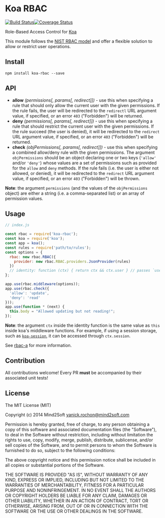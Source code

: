 # Koa RBAC

[![Build Status](https://travis-ci.org/yanickrochon/koa-rbac.svg)](https://travis-ci.org/yanickrochon/koa-rbac)[![Coverage Status](https://coveralls.io/repos/yanickrochon/koa-rbac/badge.svg?branch=master)](https://coveralls.io/r/yanickrochon/koa-rbac?branch=master)

Role-Based Access Control for [Koa](https://github.com/koajs/koa)

This module follows the [NIST RBAC model](http://en.wikipedia.org/wiki/NIST_RBAC_model) and offer a flexible solution to allow or restrict user operations.


## Install

```
npm install koa-rbac --save
```


## API

* **allow** *(permissions[, params[, redirect]])* - use this when specifying a rule that should only allow the current user with the given permissions. If the rule fails, the user will be redirected to the `redirectl` URL argument value, if specified, or an error `403` ("Forbidden") will be returned.
* **deny** *(permissions[, params[, redirect]])* - use this when specifying a rule that should restrict the current user with the given permissions. If the rule succeed (the user is denied), it will be redirected to the `redirect` URL argument value, if specified, or an error `403` ("Forbidden") will be returned.
* **check** *(objPermissions[, params[, redirect]])* - use this when specifying a combined allow/deny rule with the given permissions. The argument `objPermissions` should be an object declaring one or two keys (`'allow'` and/or `'deny'`) whose values are a set of permissions such as provided for the `allow` and `deny` methods. If the rule fails (i.e. the user is either not allowed, or denied), it will be redirected to the `redirect` URL argument value, if specified, or an error `403` ("Forbidden") will be thrown.

**Note**: the argument `permissions` (and the values of the `objPermissions` object) are either a string (i.e. a comma-separated list) or an array of permission values.


## Usage

```javascript
// index.js

const rbac = require('koa-rbac');
const koa = require('koa');
const app = koa();
const rules = require('path/to/rules');
const options = {
  rbac: new rbac.RBAC({
    provider: new rbac.RBAC.providers.JsonProvider(rules)
  })
  // identity: function (ctx) { return ctx && ctx.user } // passes `user` to rbac-a provider
};

app.use(rbac.middleware(options));
app.use(rbac.check({
  'allow': 'update',
  'deny': 'read'
}));
app.use(function * (next) {
  this.body = "Allowed updating but not reading!";
});
```

**Note**: the argument `ctx` inside the identity function is the same value as `this` inside koa's middleware functions. For example, if using a session storage, such as [`koa-session`](https://github.com/koajs/session), it can be accessed through `ctx.session`.

See [rbac-a](https://www.npmjs.com/package/rbac-a) for more information.


## Contribution

All contributions welcome! Every PR **must** be accompanied by their associated unit tests!


## License

The MIT License (MIT)

Copyright (c) 2014 Mind2Soft <yanick.rochon@mind2soft.com>

Permission is hereby granted, free of charge, to any person obtaining a copy of this software and associated documentation files (the "Software"), to deal in the Software without restriction, including without limitation the rights to use, copy, modify, merge, publish, distribute, sublicense, and/or sell copies of the Software, and to permit persons to whom the Software is furnished to do so, subject to the following conditions:

The above copyright notice and this permission notice shall be included in all copies or substantial portions of the Software.

THE SOFTWARE IS PROVIDED "AS IS", WITHOUT WARRANTY OF ANY KIND, EXPRESS OR IMPLIED, INCLUDING BUT NOT LIMITED TO THE WARRANTIES OF MERCHANTABILITY, FITNESS FOR A PARTICULAR PURPOSE AND NONINFRINGEMENT. IN NO EVENT SHALL THE AUTHORS OR COPYRIGHT HOLDERS BE LIABLE FOR ANY CLAIM, DAMAGES OR OTHER LIABILITY, WHETHER IN AN ACTION OF CONTRACT, TORT OR OTHERWISE, ARISING FROM, OUT OF OR IN CONNECTION WITH THE SOFTWARE OR THE USE OR OTHER DEALINGS IN THE SOFTWARE.
